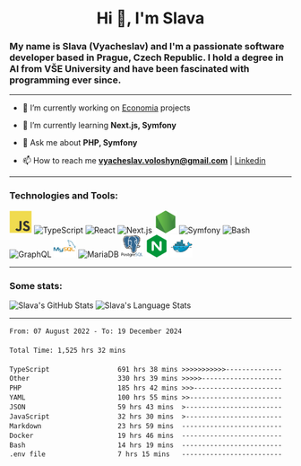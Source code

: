 <h1 align="center">Hi 👋, I'm Slava</h1>
<h3 align="left">My name is Slava (Vyacheslav) and I'm a passionate software developer based in Prague, Czech Republic. I hold a degree in AI from VŠE University and have been fascinated with programming ever since. </h3>

---

- 🔭 I’m currently working on <a href="https://www.economia.cz/">Economia</a> projects

- 🌱 I’m currently learning **Next.js, Symfony**

- 💬 Ask me about **PHP, Symfony**

- 📫 How to reach me **vyacheslav.voloshyn@gmail.com** | <a href="https://www.linkedin.com/in/vyacheslav-voloshyn-74ab3b194/"> Linkedin </a>

---

<h3 align="left">Technologies and Tools:</h3>
<p align="left"> 
  <img src="https://raw.githubusercontent.com/devicons/devicon/master/icons/javascript/javascript-original.svg" alt="JavaScript" width="40" height="40"/> 
  <img src="https://cdn.worldvectorlogo.com/logos/typescript.svg" alt="TypeScript" width="40" height="40"/> 
  <img src="https://cdn.worldvectorlogo.com/logos/react-2.svg" alt="React" width="40" height="40"/> 
  <img src="https://cdn.worldvectorlogo.com/logos/nextjs-2.svg" alt="Next.js" width="40" height="40"/> 
  <img src="https://raw.githubusercontent.com/devicons/devicon/master/icons/nodejs/nodejs-original.svg" alt="Node.js" width="40" height="40"/> 
  <img src="https://symfony.com/logos/symfony_black_03.svg" alt="Symfony" width="40" height="40"/> 
  <img src="https://www.vectorlogo.zone/logos/gnu_bash/gnu_bash-icon.svg" alt="Bash" width="40" height="40"/> 
  <img src="https://www.vectorlogo.zone/logos/graphql/graphql-icon.svg" alt="GraphQL" width="40" height="40"/> 
  <img src="https://raw.githubusercontent.com/devicons/devicon/master/icons/mysql/mysql-original-wordmark.svg" alt="MySQL" width="40" height="40"/> 
  <img src="https://www.vectorlogo.zone/logos/mariadb/mariadb-icon.svg" alt="MariaDB" width="40" height="40"/> 
  <img src="https://raw.githubusercontent.com/devicons/devicon/master/icons/postgresql/postgresql-original-wordmark.svg" alt="PostgreSQL" width="40" height="40"/> 
  <img src="https://raw.githubusercontent.com/devicons/devicon/master/icons/nginx/nginx-original.svg" alt="NGINX" width="40" height="40"/>
  <img src="https://raw.githubusercontent.com/devicons/devicon/master/icons/docker/docker-original.svg" alt="Docker" width="40" height="40"/>
</p>

---

<h3 align="left">Some stats:</h3>
<p align="left">
  <img src="https://github-readme-stats.vercel.app/api?username=vyacheslav-voloshyn&show_icons=true&count_private=true&theme=radical" alt="Slava's GitHub Stats" width="500"/>
  <img src="https://github-readme-stats.vercel.app/api/top-langs/?username=vyacheslav-voloshyn&layout=compact&theme=radical" alt="Slava's Language Stats" width="380"/>
</p>

---

<!--START_SECTION:waka-->

```txt
From: 07 August 2022 - To: 19 December 2024

Total Time: 1,525 hrs 32 mins

TypeScript                 691 hrs 38 mins >>>>>>>>>>>--------------   45.34 %
Other                      330 hrs 39 mins >>>>>--------------------   21.67 %
PHP                        185 hrs 42 mins >>>----------------------   12.17 %
YAML                       100 hrs 55 mins >>-----------------------   06.62 %
JSON                       59 hrs 43 mins  >------------------------   03.91 %
JavaScript                 32 hrs 30 mins  >------------------------   02.13 %
Markdown                   23 hrs 59 mins  -------------------------   01.57 %
Docker                     19 hrs 46 mins  -------------------------   01.30 %
Bash                       14 hrs 19 mins  -------------------------   00.94 %
.env file                  7 hrs 15 mins   -------------------------   00.48 %
```

<!--END_SECTION:waka-->
